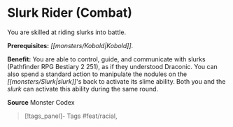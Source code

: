 ﻿---
cssclass: [feats]

---
# Slurk Rider (Combat)

You are skilled at riding slurks into battle.

**Prerequisites:** _[[monsters/Kobold|Kobold]]_.

**Benefit:** You are able to control, guide, and communicate with slurks (Pathfinder RPG Bestiary 2 251), as if they understood Draconic. You can also spend a standard action to manipulate the nodules on the _[[monsters/Slurk|slurk]]_'s back to activate its slime ability. Both you and the _slurk_ can activate this ability during the same round.

**Source** Monster Codex
>[!tags_panel]- Tags
> #feat/racial, 